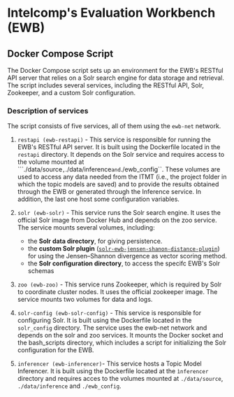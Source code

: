 # Intelcomp's Evaluation Workbench (EWB)

## Docker Compose Script

The Docker Compose script sets up an environment for the EWB's RESTful API server that relies on a Solr search engine for data storage and retrieval. The script includes several services, including the RESTful API, Solr, Zookeeper, and a custom Solr configuration.

### Description of services

The script consists of five services, all of them using the ``ewb-net`` network.

1. ``restapi (ewb-restapi)`` - This service is responsible for running the EWB's RESTful API server. It is built using the Dockerfile located in the ``restapi`` directory. It depends on the Solr service and requires access to the volume mounted at ```./data/source``,``./data/inference`` and ``./ewb_config``. These volumes are used to access any data needed from the ITMT (i.e., the project folder in which the topic models are saved) and to provide the results obtained through the EWB or generated through the Inference service. In addition, the last one host some configuration variables.

2. ``solr (ewb-solr)`` - This service runs the Solr search engine. It uses the official Solr image from Docker Hub and depends on the zoo service. The service mounts several volumes, including:

   - the **Solr data directory**, for giving persistence.
   - the **custom Solr plugin** ([``solr-ewb-jensen-shanon-distance-plugin``](https://github.com/Nemesis1303/solr-ewb-jensen-shanon-distance-plugin)) for using the Jensen–Shannon divergence as vector scoring method.
   - the **Solr configuration directory**, to access the specifc EWB's Solr schemas

3. ``zoo (ewb-zoo)`` - This service runs Zookeeper, which is required by Solr to coordinate cluster nodes. It uses the official zookeeper image. The service mounts two volumes for data and logs.

4. ``solr-config (ewb-solr-config)`` - This service is responsible for configuring Solr. It is built using the Dockerfile located in the ``solr_config`` directory. The service uses the ewb-net network and depends on the solr and zoo services. It mounts the Docker socket and the bash_scripts directory, which includes a script for initializing the Solr configuration for the EWB.

5. ``inferencer (ewb-inferencer)``- This service hosts a Topic Model Inferencer. It is built using the Dockerfile located at the ``ìnferencer`` directory and requires acces to the volumes mounted at ``./data/source``, ``./data/inference`` and ``./ewb_config``. 